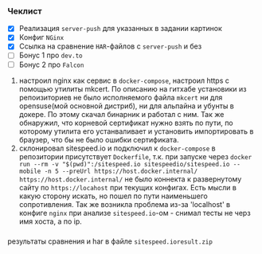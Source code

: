 ### Чеклист

- [x] Реализация `server-push` для указанных в задании картинок
- [x] Конфиг `NGinx`
- [x] Ссылка на сравнение `HAR`-файлов с `server-push` и без
- [ ] Бонус 1 про `dev.to`
- [ ] Бонус 2 про `Falcon`

1. настроил nginx как сервис в `docker-compose`, настроил https с помощью утилиты mkcert. По описанию на гитхабе установики из репоизиториев не было исполняемого файла `mkcert` ни для opensuse(мой основной дистриб), ни для альпайна и убунты в докере. По этому скачал бинарник и работал с ним. Так же обнаружил, что корневой сертификат нужно взять по пути, по которому утилита его устанваливает и установить импортировать в браузер, что бы не было ошибки сертификата.
2. склонировал sitespeed.io и подключил к `docker-compose` в репозитории присутствует `Dockerfile`, т.к. при запуске через
   `docker run --rm -v "$(pwd)":/sitespeed.io sitespeedio/sitespeed.io --mobile -n 5 --preUrl https://host.docker.internal/ https://host.docker.internal/`
   не было коннекта к развернутому сайту по `https://locahost` при текущих конфигах. Есть мысли в какую сторону искать, но пошел по пути наименьшего сопротивления. Так же возникла проблема из-за 'localhost' в конфиге `nginx` при анализе `sitespeed.io`-ом - снимал тесты не черз имя хоста, а по ip.

###

результаты сравнения и har в файле `sitespeed.ioresult.zip`
